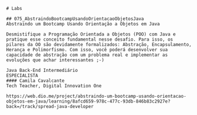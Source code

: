     # Labs

    ## 075_AbstraindoBootcampUsandoOrientacaoObjetosJava
    Abstraindo um Bootcamp Usando Orientação a Objetos em Java

    Desmistifique a Programação Orientada a Objetos (POO) com Java e pratique esse conceito fundamental nesse desafio. Para isso, os pilares da OO são devidamente formalizados: Abstração, Encapsulamento, Herança e Polimorfismo. Com isso, você poderá desenvolver sua capacidade de abstração com um problema real e implementar as evoluções que achar interessantes ;-)

    Java Back-End Intermediário
    ESPECIALISTA
    #### Camila Cavalcante
    Tech Teacher, Digital Innovation One

    https://web.dio.me/project/abstraindo-um-bootcamp-usando-orientacao-objetos-em-java/learning/8afcd659-978c-477c-93db-846b83c2927e?back=/track/spread-java-developer

